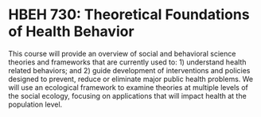 # HBEH 730: Theoretical Foundations of Health Behavior

This course will provide an overview of social and behavioral science theories and frameworks that are currently used to: 1) understand health related behaviors; and 2) guide development of interventions and policies designed to prevent, reduce or eliminate major public health problems. We will use an ecological framework to examine theories at multiple levels of the social ecology, focusing on applications that will impact health at the population level.